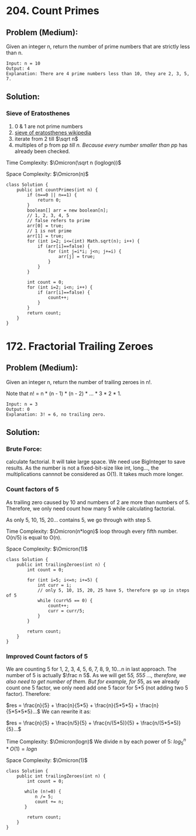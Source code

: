 # 204. Count Primes
## Problem (Medium):
Given an integer n, return the number of prime numbers that are strictly less than n.
```
Input: n = 10
Output: 4
Explanation: There are 4 prime numbers less than 10, they are 2, 3, 5, 7.
```
## Solution:
### Sieve of Eratosthenes
1. 0 & 1 are not prime numbers
2. [sieve of eratosthenes wikipedia](https://en.wikipedia.org/wiki/Sieve_of_Eratosthenes)
3. iterate from 2 till $\sqrt n$
4. multiples of p from p*p till n. Because every number smaller than p*p has already been checked.

Time Complexity: $\Omicron(\sqrt n (loglogn))$

Space Complexity: $\Omicron(n)$

```
class Solution {
    public int countPrimes(int n) {
        if (n==0 || n==1) {
            return 0;
        }
        boolean[] arr = new boolean[n];
        // 1, 2, 3, 4, 5
        // false refers to prime
        arr[0] = true;
        // 1 is not prime
        arr[1] = true;
        for (int i=2; i<=(int) Math.sqrt(n); i++) {
            if (arr[i]==false) {
                for (int j=i*i; j<n; j+=i) {
                    arr[j] = true;
                }
            }
        }
        
        int count = 0;
        for (int i=2; i<n; i++) {
            if (arr[i]==false) {
                count++;
            }
        }
        return count;
    }
}
```

# 172. Fractorial Trailing Zeroes
## Problem (Medium):
Given an integer n, return the number of trailing zeroes in n!.

Note that n! = n * (n - 1) * (n - 2) * ... * 3 * 2 * 1.

```
Input: n = 3
Output: 0
Explanation: 3! = 6, no trailing zero.
```
## Solution:
### Brute Force:
calculate factorial. It will take large space. We need use BigInteger to save results. As the number is not a fixed-bit-size like int, long..., the multiplications cannnot be considered as O(1). It takes much more longer.

### Count factors of 5
As trailing zero caused by 10 and numbers of 2 are more than numbers of 5. Therefore, we only need count how many 5 while calculating factorial. 

As only 5, 10, 15, 20... contains 5, we go through with step 5.

Time Complexity: $\Omicron(n*logn)$ loop through every fifth number. O(n/5) is equal to O(n). 

Space Complexity: $\Omicron(1)$

```
class Solution {
    public int trailingZeroes(int n) {
        int count = 0;
        
        for (int i=5; i<=n; i+=5) {
            int curr = i;
            // only 5, 10, 15, 20, 25 have 5, therefore go up in steps of 5
            while (curr%5 == 0) {
                count++;
                curr = curr/5;
            }
        }
        
        return count;
    }
}
```

### Improved Count factors of 5
We are counting 5 for 1, 2, 3, 4, 5, 6, 7, 8, 9, 10...n in last approach. The number of 5 is actually $\frac n 5$. As we will get 5*5, 5*5*5 ..., therefore, we also need to get number of them. But for example, for 5*5, as we already count one 5 factor, we only need add one 5 facor for 5*5 (not adding two 5 factor). Therefore:

$res = \frac{n}{5} + \frac{n}{5*5} + \frac{n}{5*5*5} + \frac{n}{5*5*5*5}...$
We can rewrite it as:

$res = \frac{n}{5} + \frac{n/5}{5} + \frac{n/(5*5)}{5} + \frac{n/(5*5*5)}{5}...$

Time Complexity: $\Omicron(logn)$ We divide n by each power of 5: $log_5^n * O(1) = logn$

Space Complexity: $\Omicron(1)$
```
class Solution {
    public int trailingZeroes(int n) {
        int count = 0;
        
       while (n!=0) {
           n /= 5;
           count += n;
       }
        
        return count;
    }
}
```